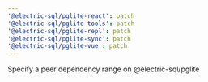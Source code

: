 ```yaml
---
'@electric-sql/pglite-react': patch
'@electric-sql/pglite-tools': patch
'@electric-sql/pglite-repl': patch
'@electric-sql/pglite-sync': patch
'@electric-sql/pglite-vue': patch
---
```


Specify a peer dependency range on @electric-sql/pglite
